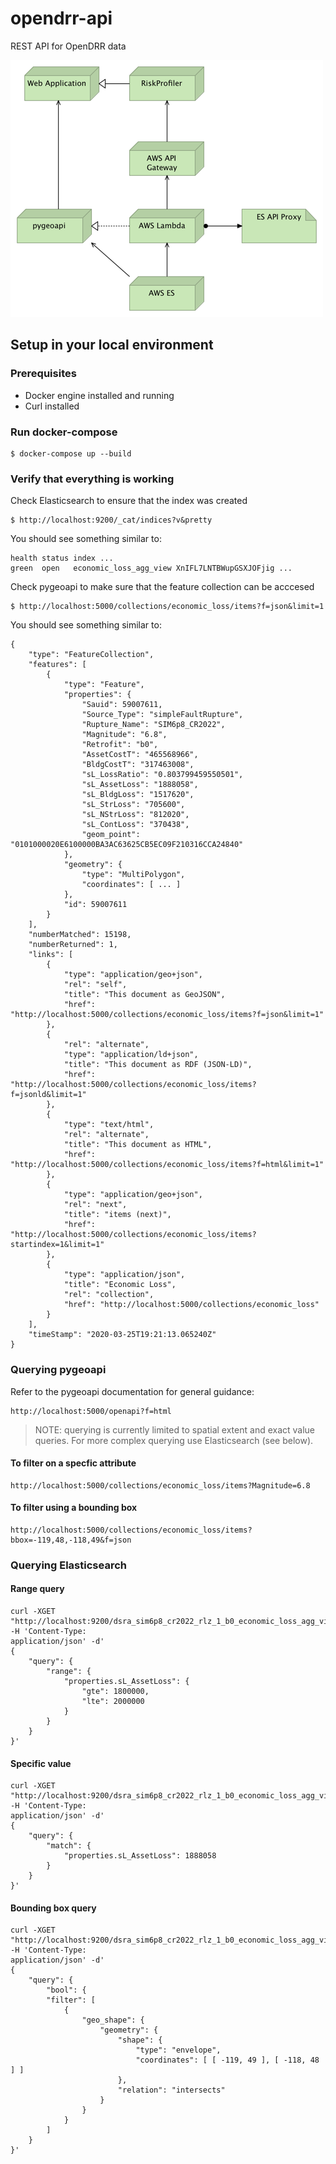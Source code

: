 # opendrr-api
REST API for OpenDRR data

![image description](https://github.com/OpenDRR/documentation/blob/master/models/OpenDRR%20API.png)

## Setup in your local environment

### Prerequisites

- Docker engine installed and running
- Curl installed

### Run docker-compose

    $ docker-compose up --build
  
### Verify that everything is working

Check Elasticsearch to ensure that the index was created

    $ http://localhost:9200/_cat/indices?v&pretty

You should see something similar to:

    health status index ...
    green  open   economic_loss_agg_view XnIFL7LNTBWupGSXJOFjig ...

Check pygeoapi to make sure that the feature collection can be acccesed

    $ http://localhost:5000/collections/economic_loss/items?f=json&limit=1

You should see something similar to:

    {
        "type": "FeatureCollection",
        "features": [
            {
                "type": "Feature",
                "properties": {
                    "Sauid": 59007611,
                    "Source_Type": "simpleFaultRupture",
                    "Rupture_Name": "SIM6p8_CR2022",
                    "Magnitude": "6.8",
                    "Retrofit": "b0",
                    "AssetCostT": "465568966",
                    "BldgCostT": "317463008",
                    "sL_LossRatio": "0.803799459550501",
                    "sL_AssetLoss": "1888058",
                    "sL_BldgLoss": "1517620",
                    "sL_StrLoss": "705600",
                    "sL_NStrLoss": "812020",
                    "sL_ContLoss": "370438",
                    "geom_point": "0101000020E6100000BA3AC63625CB5EC09F210316CCA24840"
                },
                "geometry": {
                    "type": "MultiPolygon",
                    "coordinates": [ ... ]
                },
                "id": 59007611
            }
        ],
        "numberMatched": 15198,
        "numberReturned": 1,
        "links": [
            {
                "type": "application/geo+json",
                "rel": "self",
                "title": "This document as GeoJSON",
                "href": "http://localhost:5000/collections/economic_loss/items?f=json&limit=1"
            },
            {
                "rel": "alternate",
                "type": "application/ld+json",
                "title": "This document as RDF (JSON-LD)",
                "href": "http://localhost:5000/collections/economic_loss/items?f=jsonld&limit=1"
            },
            {
                "type": "text/html",
                "rel": "alternate",
                "title": "This document as HTML",
                "href": "http://localhost:5000/collections/economic_loss/items?f=html&limit=1"
            },
            {
                "type": "application/geo+json",
                "rel": "next",
                "title": "items (next)",
                "href": "http://localhost:5000/collections/economic_loss/items?startindex=1&limit=1"
            },
            {
                "type": "application/json",
                "title": "Economic Loss",
                "rel": "collection",
                "href": "http://localhost:5000/collections/economic_loss"
            }
        ],
        "timeStamp": "2020-03-25T19:21:13.065240Z"
    }

### Querying pygeoapi

Refer to the pygeoapi documentation for general guidance:

    http://localhost:5000/openapi?f=html

> NOTE: querying is currently limited to spatial extent and exact value queries. For more complex querying use Elasticsearch (see below).

#### To filter on a specfic attribute

    http://localhost:5000/collections/economic_loss/items?Magnitude=6.8

#### To filter using a bounding box

    http://localhost:5000/collections/economic_loss/items?bbox=-119,48,-118,49&f=json

### Querying Elasticsearch

#### Range query

    curl -XGET "http://localhost:9200/dsra_sim6p8_cr2022_rlz_1_b0_economic_loss_agg_view/_search" -H 'Content-Type: 
    application/json' -d'
    {  
        "query": {    
            "range": {      
                "properties.sL_AssetLoss": {        
                    "gte": 1800000,        
                    "lte": 2000000      
                }    
            }  
        }
    }'

#### Specific value

    curl -XGET "http://localhost:9200/dsra_sim6p8_cr2022_rlz_1_b0_economic_loss_agg_view/_search" -H 'Content-Type: 
    application/json' -d'
    {  
        "query": {    
            "match": {      
                "properties.sL_AssetLoss": 1888058    
            }  
        }
    }'

#### Bounding box query

    curl -XGET "http://localhost:9200/dsra_sim6p8_cr2022_rlz_1_b0_economic_loss_agg_view/_search" -H 'Content-Type: 
    application/json' -d'
    {  
        "query": {
            "bool": {
            "filter": [
                {
                    "geo_shape": {
                        "geometry": {
                            "shape": {
                                "type": "envelope",
                                "coordinates": [ [ -119, 49 ], [ -118, 48 ] ]
                            },
                            "relation": "intersects"
                        }
                    }
                }
            ]
        }
    }'

